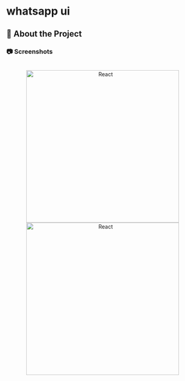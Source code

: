 


# whatsapp ui

<!-- About the Project -->
## :star2: About the Project

<!-- Screenshots -->
### :camera: Screenshots

<div style="display: inline_block" align="center"><br>
<a href="https://whatsappui-clone.netlify.app">
 <img align="center" alt="React"  height="400" src="https://user-images.githubusercontent.com/99184393/201814786-3eca8b2e-a8c8-41c6-be02-8fc8eae5b14c.png">
  <img align="center" alt="React"  height="400" src="https://user-images.githubusercontent.com/99184393/201816472-c324e71a-3b32-480c-b520-0492ed8176d5.png">
</a>
</div>

<br />











